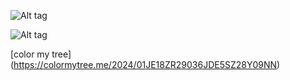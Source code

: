 ![Alt tag](https://files.catbox.moe/ugsru3.png)

![Alt tag](https://files.catbox.moe/t3ktxp.png)

   [color my tree] (https://colormytree.me/2024/01JE18ZR29036JDE5SZ28Y09NN)
 
